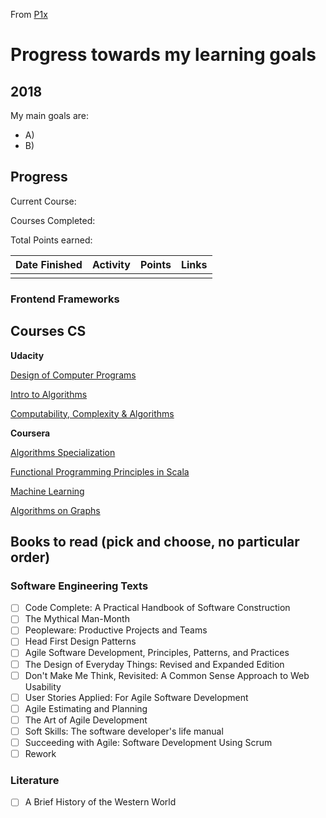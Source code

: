 From [P1x](https://github.com/P1xt/p1xt-progress)

# Progress towards my learning goals

## 2018

My  main goals are:
* A)
* B)

## Progress

Current Course:

Courses Completed:  

Total Points earned:


| Date Finished | Activity | Points | Links |
| ------------- | -------- | ------ | ----- |
|               |          |        |       |


### Frontend Frameworks

## Courses CS

**Udacity**

[Design of Computer Programs](https://www.udacity.com/course/design-of-computer-programs--cs212)

[Intro to Algorithms](https://www.udacity.com/course/intro-to-algorithms--cs215)

[Computability, Complexity & Algorithms](https://www.udacity.com/course/computability-complexity-algorithms--ud061)

**Coursera**

[Algorithms Specialization](https://www.coursera.org/specializations/algorithms)

[Functional Programming Principles in Scala](https://www.coursera.org/learn/progfun1)

[Machine Learning](https://www.coursera.org/learn/machine-learning)

[Algorithms on Graphs](https://www.coursera.org/learn/algorithms-on-graphs)

## Books to read (pick and choose, no particular order)

### Software Engineering Texts

* [ ] Code Complete: A Practical Handbook of Software Construction
* [ ] The Mythical Man-Month
* [ ] Peopleware: Productive Projects and Teams
* [ ] Head First Design Patterns
* [ ] Agile Software Development, Principles, Patterns, and Practices
* [ ] The Design of Everyday Things: Revised and Expanded Edition
* [ ] Don't Make Me Think, Revisited: A Common Sense Approach to Web Usability
* [ ] User Stories Applied: For Agile Software Development
* [ ] Agile Estimating and Planning
* [ ] The Art of Agile Development
* [ ] Soft Skills: The software developer's life manual
* [ ] Succeeding with Agile: Software Development Using Scrum
* [ ] Rework

### Literature

* [ ] A Brief History of the Western World
